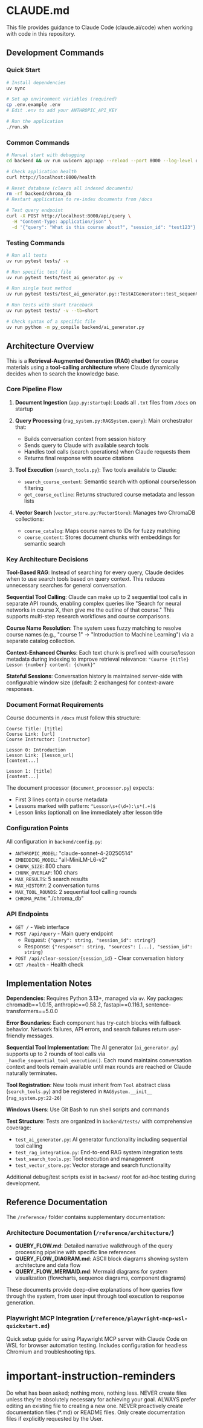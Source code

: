 # CLAUDE.md

This file provides guidance to Claude Code (claude.ai/code) when working with code in this repository.

## Development Commands

### Quick Start

```bash
# Install dependencies
uv sync

# Set up environment variables (required)
cp .env.example .env
# Edit .env to add your ANTHROPIC_API_KEY

# Run the application
./run.sh
```

### Common Commands

```bash
# Manual start with debugging
cd backend && uv run uvicorn app:app --reload --port 8000 --log-level debug

# Check application health
curl http://localhost:8000/health

# Reset database (clears all indexed documents)
rm -rf backend/chroma_db
# Restart application to re-index documents from /docs

# Test query endpoint
curl -X POST http://localhost:8000/api/query \
  -H "Content-Type: application/json" \
  -d '{"query": "What is this course about?", "session_id": "test123"}'
```

### Testing Commands

```bash
# Run all tests
uv run pytest tests/ -v

# Run specific test file
uv run pytest tests/test_ai_generator.py -v

# Run single test method
uv run pytest tests/test_ai_generator.py::TestAIGenerator::test_sequential_tool_usage -v

# Run tests with short traceback
uv run pytest tests/ -v --tb=short

# Check syntax of a specific file
uv run python -m py_compile backend/ai_generator.py
```

## Architecture Overview

This is a **Retrieval-Augmented Generation (RAG) chatbot** for course materials using a **tool-calling architecture** where Claude dynamically decides when to search the knowledge base.

### Core Pipeline Flow

1. **Document Ingestion** (`app.py:startup`): Loads all `.txt` files from `/docs` on startup
2. **Query Processing** (`rag_system.py:RAGSystem.query`): Main orchestrator that:
   - Builds conversation context from session history
   - Sends query to Claude with available search tools
   - Handles tool calls (search operations) when Claude requests them
   - Returns final response with source citations

3. **Tool Execution** (`search_tools.py`): Two tools available to Claude:
   - `search_course_content`: Semantic search with optional course/lesson filtering
   - `get_course_outline`: Returns structured course metadata and lesson lists

4. **Vector Search** (`vector_store.py:VectorStore`): Manages two ChromaDB collections:
   - `course_catalog`: Maps course names to IDs for fuzzy matching
   - `course_content`: Stores document chunks with embeddings for semantic search

### Key Architecture Decisions

**Tool-Based RAG**: Instead of searching for every query, Claude decides when to use search tools based on query context. This reduces unnecessary searches for general conversation.

**Sequential Tool Calling**: Claude can make up to 2 sequential tool calls in separate API rounds, enabling complex queries like "Search for neural networks in course X, then give me the outline of that course." This supports multi-step research workflows and course comparisons.

**Course Name Resolution**: The system uses fuzzy matching to resolve course names (e.g., "course 1" → "Introduction to Machine Learning") via a separate catalog collection.

**Context-Enhanced Chunks**: Each text chunk is prefixed with course/lesson metadata during indexing to improve retrieval relevance: `"Course {title} Lesson {number} content: {chunk}"`

**Stateful Sessions**: Conversation history is maintained server-side with configurable window size (default: 2 exchanges) for context-aware responses.

### Document Format Requirements

Course documents in `/docs` must follow this structure:

```text
Course Title: [title]
Course Link: [url]
Course Instructor: [instructor]

Lesson 0: Introduction
Lesson Link: [lesson_url]
[content...]

Lesson 1: [title]
[content...]
```

The document processor (`document_processor.py`) expects:

- First 3 lines contain course metadata
- Lessons marked with pattern: `^Lesson\s+(\d+):\s*(.+)$`
- Lesson links (optional) on line immediately after lesson title

### Configuration Points

All configuration in `backend/config.py`:

- `ANTHROPIC_MODEL`: "claude-sonnet-4-20250514"
- `EMBEDDING_MODEL`: "all-MiniLM-L6-v2"
- `CHUNK_SIZE`: 800 chars
- `CHUNK_OVERLAP`: 100 chars
- `MAX_RESULTS`: 5 search results
- `MAX_HISTORY`: 2 conversation turns
- `MAX_TOOL_ROUNDS`: 2 sequential tool calling rounds
- `CHROMA_PATH`: "./chroma_db"

### API Endpoints

- `GET /` - Web interface
- `POST /api/query` - Main query endpoint
  - Request: `{"query": string, "session_id": string?}`
  - Response: `{"response": string, "sources": [...], "session_id": string}`
- `POST /api/clear-session/{session_id}` - Clear conversation history
- `GET /health` - Health check

## Implementation Notes

**Dependencies**: Requires Python 3.13+, managed via `uv`. Key packages: chromadb==1.0.15, anthropic==0.58.2, fastapi==0.116.1, sentence-transformers==5.0.0

**Error Boundaries**: Each component has try-catch blocks with fallback behavior. Network failures, API errors, and search failures return user-friendly messages.

**Sequential Tool Implementation**: The AI generator (`ai_generator.py`) supports up to 2 rounds of tool calls via `_handle_sequential_tool_execution()`. Each round maintains conversation context and tools remain available until max rounds are reached or Claude naturally terminates.

**Tool Registration**: New tools must inherit from `Tool` abstract class (`search_tools.py`) and be registered in `RAGSystem.__init__` (`rag_system.py:22-26`)

**Windows Users**: Use Git Bash to run shell scripts and commands

**Test Structure**: Tests are organized in `backend/tests/` with comprehensive coverage:
- `test_ai_generator.py`: AI generator functionality including sequential tool calling
- `test_rag_integration.py`: End-to-end RAG system integration tests
- `test_search_tools.py`: Tool execution and management
- `test_vector_store.py`: Vector storage and search functionality

Additional debug/test scripts exist in `backend/` root for ad-hoc testing during development.

## Reference Documentation

The `/reference/` folder contains supplementary documentation:

### Architecture Documentation (`/reference/architecture/`)

- **QUERY_FLOW.md**: Detailed narrative walkthrough of the query processing pipeline with specific line references
- **QUERY_FLOW_DIAGRAM.md**: ASCII block diagrams showing system architecture and data flow
- **QUERY_FLOW_MERMAID.md**: Mermaid diagrams for system visualization (flowcharts, sequence diagrams, component diagrams)

These documents provide deep-dive explanations of how queries flow through the system, from user input through tool execution to response generation.

### Playwright MCP Integration (`/reference/playwright-mcp-wsl-quickstart.md`)

Quick setup guide for using Playwright MCP server with Claude Code on WSL for browser automation testing. Includes configuration for headless Chromium and troubleshooting tips.

# important-instruction-reminders
Do what has been asked; nothing more, nothing less.
NEVER create files unless they're absolutely necessary for achieving your goal.
ALWAYS prefer editing an existing file to creating a new one.
NEVER proactively create documentation files (*.md) or README files. Only create documentation files if explicitly requested by the User.
